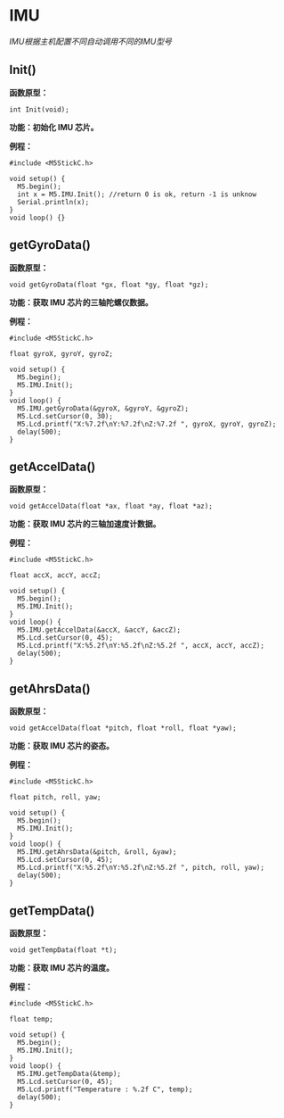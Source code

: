 # IMU

*IMU根据主机配置不同自动调用不同的IMU型号*

## Init()

**函数原型：**

`int Init(void);`

**功能：初始化 IMU 芯片。**

**例程：**
```arduino
#include <M5StickC.h>

void setup() {
  M5.begin();
  int x = M5.IMU.Init(); //return 0 is ok, return -1 is unknow
  Serial.println(x); 
}
void loop() {}
```

## getGyroData()

**函数原型：**

`void getGyroData(float *gx, float *gy, float *gz);`

**功能：获取 IMU 芯片的三轴陀螺仪数据。**

**例程：**
```arduino
#include <M5StickC.h>

float gyroX, gyroY, gyroZ;

void setup() {
  M5.begin();
  M5.IMU.Init();
}
void loop() {
  M5.IMU.getGyroData(&gyroX, &gyroY, &gyroZ);
  M5.Lcd.setCursor(0, 30);
  M5.Lcd.printf("X:%7.2f\nY:%7.2f\nZ:%7.2f ", gyroX, gyroY, gyroZ);
  delay(500);
}
```

## getAccelData()

**函数原型：**

`void getAccelData(float *ax, float *ay, float *az);`

**功能：获取 IMU 芯片的三轴加速度计数据。**

**例程：**
```arduino
#include <M5StickC.h>

float accX, accY, accZ;

void setup() {
  M5.begin();
  M5.IMU.Init();
}
void loop() {
  M5.IMU.getAccelData(&accX, &accY, &accZ);
  M5.Lcd.setCursor(0, 45);
  M5.Lcd.printf("X:%5.2f\nY:%5.2f\nZ:%5.2f ", accX, accY, accZ);
  delay(500);
}
```

## getAhrsData()

**函数原型：**

`void getAccelData(float *pitch, float *roll, float *yaw);`

**功能：获取 IMU 芯片的姿态。**

**例程：**
```arduino
#include <M5StickC.h>

float pitch, roll, yaw;

void setup() {
  M5.begin();
  M5.IMU.Init();
}
void loop() {
  M5.IMU.getAhrsData(&pitch, &roll, &yaw);
  M5.Lcd.setCursor(0, 45);
  M5.Lcd.printf("X:%5.2f\nY:%5.2f\nZ:%5.2f ", pitch, roll, yaw);
  delay(500);
}
```

## getTempData()

**函数原型：**

`void getTempData(float *t);`

**功能：获取 IMU 芯片的温度。**

**例程：**
```arduino
#include <M5StickC.h>

float temp;

void setup() {
  M5.begin();
  M5.IMU.Init();
}
void loop() {
  M5.IMU.getTempData(&temp);
  M5.Lcd.setCursor(0, 45);
  M5.Lcd.printf("Temperature : %.2f C", temp);
  delay(500);
}
```